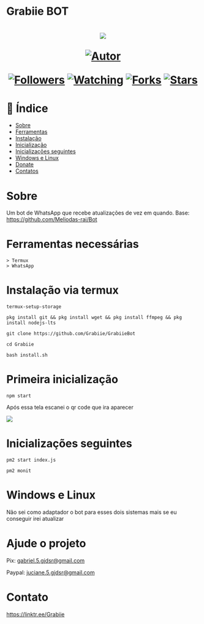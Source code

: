 # Grabiie BOT
<h1 align="center">
    <p>
        <img src= "https://i.imgur.com/wRD6OCR.gif">
    </p>
    <p>
        <a href="https://github.com/grabiie"><img title="Autor"    src="https://img.shields.io/badge/Autor-Grabiie-blue.svg?style=for-the-badge&logo=github"></a>
    </p>
    <p>
        <a href="https://github.com/grabiie/followers"><img title="Followers" src="https://img.shields.io/github/followers/grabiie?color=yellow&style=flat-square"></a>
        <a href="https://github.com/grabiie/GrabiieBot/watchers"><img title="Watching" src="https://img.shields.io/github/watchers/grabiie/GrabiieBot?label=Watchers&color=yellow&style=flat-square"></a>
        <a href="https://github.com/grabiie/GrabiieBot/network/members"><img title="Forks" src="https://img.shields.io/github/forks/grabiie/GrabiieBot?color=yellow&style=flat-square"></a>
        <a href="https://github.com/grabiie/GrabiieBot/stargazers/"><img title="Stars" src="https://img.shields.io/github/stars/grabiie/GrabiieBot?color=yellow&style=flat-square"></a>
    </p>
</h1>

# 🤠 Índice
- [Sobre](#Sobre)
- [Ferramentas](#Ferramentas-necessárias)
- [Instalação](#Instalação-via-termux)
- [Inicialização](#Primeira-inicialização)
- [Inicializações seguintes](#Inicializações-seguintes)
- [Windows e Linux](#Windows-e-Linux)
- [Donate](#Ajude-o-projeto)
- [Contatos](#Contato)

# Sobre
Um bot de WhatsApp que recebe atualizações de vez em quando.
Base: https://github.com/Meliodas-rai/Bot
# Ferramentas necessárias

```
> Termux
> WhatsApp
```

# Instalação via termux

```
termux-setup-storage

pkg install git && pkg install wget && pkg install ffmpeg && pkg install nodejs-lts

git clone https://github.com/Grabiie/GrabiieBot

cd Grabiie

bash install.sh
```
# Primeira inicialização
```
npm start
```
Após essa tela escanei o qr code que ira aparecer

<img src="https://i.imgur.com/5BexPmL.png">

# Inicializações seguintes
```
pm2 start index.js

pm2 monit
```
# Windows e Linux

Não sei como adaptador o bot para esses dois sistemas mais se eu conseguir irei atualizar

# Ajude o projeto

Pix: gabriel.5.gjdsr@gmail.com

Paypal: juciane.5.gjdsr@gmail.com

# Contato

https://linktr.ee/Grabiie
